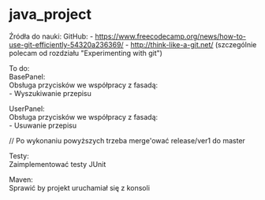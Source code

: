 # java_project

Źródła do nauki:
  GitHub:
    - https://www.freecodecamp.org/news/how-to-use-git-efficiently-54320a236369/
    - http://think-like-a-git.net/ (szczególnie polecam od rozdziału "Experimenting with git")  
  
To do:  
  BasePanel:  
    Obsługa przycisków we współpracy z fasadą:    
    - Wyszukiwanie przepisu
    
  UserPanel:  
    Obsługa przycisków we współpracy z fasadą:    
    - Usuwanie przepisu

// Po wykonaniu powyższych trzeba merge'ować release/ver1 do master  

  Testy:  
    Zaimplementować testy JUnit  

  Maven:  
    Sprawić by projekt uruchamiał się z konsoli  

